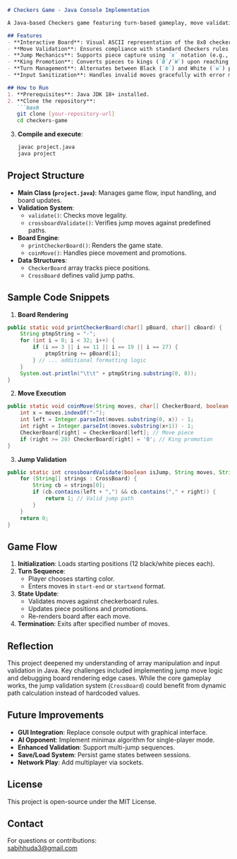 ```markdown
# Checkers Game - Java Console Implementation

A Java-based Checkers game featuring turn-based gameplay, move validation, and king promotions. Designed for console interaction, this project demonstrates core object-oriented programming principles and game logic implementation.

## Features
- **Interactive Board**: Visual ASCII representation of the 8x8 checkerboard.
- **Move Validation**: Ensures compliance with standard Checkers rules.
- **Jump Mechanics**: Supports piece capture using `x` notation (e.g., `5x9`).
- **King Promotion**: Converts pieces to kings (`B`/`W`) upon reaching the opponent's end row.
- **Turn Management**: Alternates between Black (`b`) and White (`w`) players.
- **Input Sanitization**: Handles invalid moves gracefully with error messages.

## How to Run
1. **Prerequisites**: Java JDK 18+ installed.
2. **Clone the repository**:
   ```bash
   git clone [your-repository-url]
   cd checkers-game
   ```
3. **Compile and execute**:
   ```bash
   javac project.java
   java project
   ```

## Project Structure
- **Main Class (`project.java`)**: Manages game flow, input handling, and board updates.
- **Validation System**: 
  - `validate()`: Checks move legality.
  - `crossboardValidate()`: Verifies jump moves against predefined paths.
- **Board Engine**:
  - `printCheckerBoard()`: Renders the game state.
  - `coinMove()`: Handles piece movement and promotions.
- **Data Structures**: 
  - `CheckerBoard` array tracks piece positions.
  - `CrossBoard` defines valid jump paths.

## Sample Code Snippets
1. **Board Rendering**
```java
public static void printCheckerBoard(char[] pBoard, char[] cBoard) {
    String ptmpString = "-";
    for (int i = 0; i < 32; i++) {
        if (i == 3 || i == 11 || i == 19 || i == 27) {
            ptmpString += pBoard[i];
        } // ... additional formatting logic
    }
    System.out.println("\t\t" + ptmpString.substring(0, 8));
}
```

2. **Move Execution**
```java
public static void coinMove(String moves, char[] CheckerBoard, boolean isJump, int jumpNumber) {
    int x = moves.indexOf("-");
    int left = Integer.parseInt(moves.substring(0, x)) - 1;
    int right = Integer.parseInt(moves.substring(x+1)) - 1;
    CheckerBoard[right] = CheckerBoard[left]; // Move piece
    if (right >= 28) CheckerBoard[right] = 'B'; // King promotion
}
```

3. **Jump Validation**
```java
public static int crossboardValidate(boolean isJump, String moves, String[][] CrossBoard, char[] CheckerBoard) {
    for (String[] strings : CrossBoard) {
        String cb = strings[0];
        if (cb.contains(left + ",") && cb.contains("," + right)) {
            return 1; // Valid jump path
        }
    }
    return 0;
}
```

## Game Flow
1. **Initialization**: Loads starting positions (12 black/white pieces each).
2. **Turn Sequence**:
   - Player chooses starting color.
   - Enters moves in `start-end` or `startxend` format.
3. **State Update**:
   - Validates moves against checkerboard rules.
   - Updates piece positions and promotions.
   - Re-renders board after each move.
4. **Termination**: Exits after specified number of moves.

## Reflection
This project deepened my understanding of array manipulation and input validation in Java. Key challenges included implementing jump move logic and debugging board rendering edge cases. While the core gameplay works, the jump validation system (`CrossBoard`) could benefit from dynamic path calculation instead of hardcoded values.

## Future Improvements
- **GUI Integration**: Replace console output with graphical interface.
- **AI Opponent**: Implement minimax algorithm for single-player mode.
- **Enhanced Validation**: Support multi-jump sequences.
- **Save/Load System**: Persist game states between sessions.
- **Network Play**: Add multiplayer via sockets.

## License
This project is open-source under the MIT License.

## Contact
For questions or contributions:  
sabihhuda3@gmail.com  

